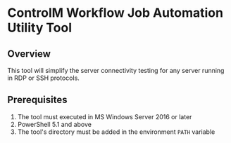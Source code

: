 # ControlM Workflow Job Automation Utility Tool

## Overview

This tool will simplify the server connectivity testing for any server running in RDP or SSH protocols.

## Prerequisites
1. The tool must executed in MS Windows Server 2016 or later
2. PowerShell 5.1 and above
3. The tool's directory must be added in the environment `PATH` variable